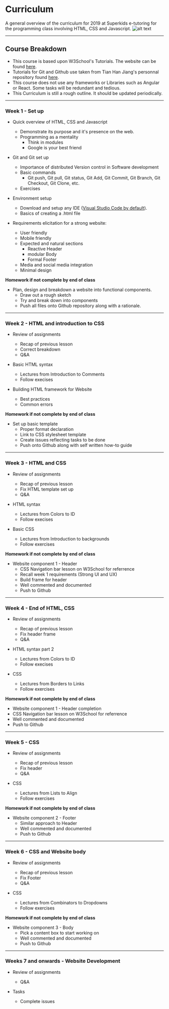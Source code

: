 # Curriculum

A general overview of the curriculum for 2019 at Superkids e-tutoring for the programming class involving HTML, CSS and Javascript.
![alt text](https://www.audero.it/blog/wp-content/uploads/2014/09/front-end-stack.png "Symbols")

---

## Course Breakdown

* This course is based upon W3School's Tutorials. The website can be found [here](https://www.w3schools.com/html/default.asp).
* Tutorials for Git and Github use taken from Tian Han Jiang's personnal repository found [here](https://github.com/mcgill-ecse211-w19/Team19/wiki/How-to-guides).
* This course does not use any frameworks or Libraries such as Angular or React. Some tasks will be redundant and tedious.
* This Curriculum is still a rough outline. It should be updated periodically.

---

### Week 1 - Set up

* Quick overview of HTML, CSS and Javascript
  * Demonstrate its purpose and it's presence on the web.
  * Programming as a mentality
    * Think in modules
    * Google is your best friend
  
* Git and Git set up
  *  Importance of distributed Version control in Software development
  * Basic commands
    * Git push, Git pull, Git status, Git Add, Git Commit, Git Branch, Git Checkout, Git Clone, etc.
  * Exercises
  
* Environment setup
  * Download and setup any IDE ([Visual Studio Code by default](https://code.visualstudio.com/Download)).
  * Basics of creating a .html file

* Requirements elicitation for a strong website:
  * User friendly
  * Mobile friendly
  * Expected and natural sections
    * Reactive Header
    * modular Body 
    * Formal Footer
  * Media and social media integration
  * Minimal design
  
**Homework if not complete by end of class**
* Plan, design and breakdown a website into functional components.
  * Draw out a rough sketch
  * Try and break down into components
  * Push all files onto Github repository along with a rationale.

---

### Week 2 - HTML and introduction to CSS

* Review of assignments
  * Recap of previous lesson
  * Correct breakdown
  * Q&A
  
* Basic HTML syntax
  * Lectures from Introduction to Comments
  * Follow execises
  
* Building HTML framework for Website
  * Best practices
  * Common errors

**Homework if not complete by end of class**
* Set up basic template
  * Proper format declaration
  * Link to CSS stylesheet template
  * Create issues reflecting tasks to be done
  * Push onto Github along with self written how-to guide

---

### Week 3 - HTML and CSS

* Review of assignments
  * Recap of previous lesson
  * Fix HTML template set up
  * Q&A

* HTML syntax
  * Lectures from Colors to ID
  * Follow execises
  
* Basic CSS
  * Lectures from Introduction to backgrounds
  * Follow exercises
  
**Homework if not complete by end of class**
* Website component 1 - Header
  * CSS Navigation bar lesson on W3School for referrence
  * Recall week 1 requirements (Strong UI and UX)
  * Build frame for header
  * Well commented and documented
  * Push to Github

---

### Week 4 - End of HTML, CSS

* Review of assignments
  * Recap of previous lesson
  * Fix header frame
  * Q&A
    
* HTML syntax part 2
  * Lectures from Colors to ID
  * Follow execises
  
* CSS
  * Lectures from Borders to Links
  * Follow exercises

**Homework if not complete by end of class**
* Website component 1 - Header completion
* CSS Navigation bar lesson on W3School for referrence
* Well commented and documented
* Push to Github

---

### Week 5 - CSS

* Review of assignments
  * Recap of previous lesson
  * Fix header
  * Q&A
  
* CSS
  * Lectures from Lists to Align
  * Follow exercises
  
**Homework if not complete by end of class**
* Website component 2 - Footer
  * Similar approach to Header
  * Well commented and documented
  * Push to Github
  
---

### Week 6 - CSS and Website body

* Review of assignments
  * Recap of previous lesson
  * Fix Footer
  * Q&A
  
* CSS
  * Lectures from Combinators to Dropdowns
  * Follow exercises
  
**Homework if not complete by end of class**
* Website component 3 - Body
  * Pick a content box to start working on
  * Well commented and documented
  * Push to Github

---

### Weeks 7 and onwards - Website Development

* Review of assignments
  * Q&A
  
* Tasks
  * Complete issues
